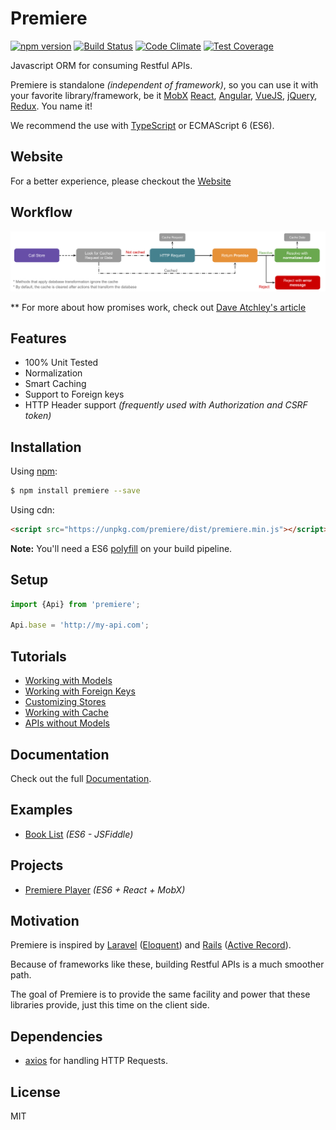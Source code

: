 # Premiere

[![npm version](https://img.shields.io/npm/v/premiere.svg)](https://www.npmjs.org/package/premiere)
[![Build Status](https://travis-ci.org/pedsmoreira/premiere.svg?branch=master)](https://travis-ci.org/pedsmoreira/premiere)
[![Code Climate](https://codeclimate.com/github/pedsmoreira/premiere/badges/gpa.svg)](https://codeclimate.com/github/pedsmoreira/premiere)
[![Test Coverage](https://codeclimate.com/github/pedsmoreira/premiere/badges/coverage.svg)](https://codeclimate.com/github/pedsmoreira/premiere/coverage)

Javascript ORM for consuming Restful APIs.

Premiere is standalone _(independent of framework)_, so you can use it with your favorite library/framework, be it
[MobX](https://mobxjs.github.io/mobx/)
[React](https://facebook.github.io/react/),
[Angular](https://angularjs.org/),
[VueJS](https://vuejs.org/),
[jQuery](https://jquery.com/),
[Redux](http://redux.js.org/). You name it!

We recommend the use with [TypeScript](http://typescriptlang.org/) or ECMAScript 6 (ES6).

## Website
For a better experience, please checkout the [Website](http://pedsmoreira.github.io/premiere)

## Workflow
![Workflow](assets/workflow.png)

** For more about how promises work, check out [Dave Atchley's article](http://www.datchley.name/es6-promises/)

## Features
- 100% Unit Tested
- Normalization
- Smart Caching
- Support to Foreign keys
- HTTP Header support _(frequently used with Authorization and CSRF token)_

## Installation

Using [npm](http://npmjs.com/):

```bash
$ npm install premiere --save
```

Using cdn:

```html
<script src="https://unpkg.com/premiere/dist/premiere.min.js"></script>
```

**Note:** You'll need a ES6 [polyfill](https://babeljs.io/docs/usage/polyfill/) on your build pipeline.

## Setup

```typescript
import {Api} from 'premiere';

Api.base = 'http://my-api.com';
``` 

## Tutorials
- [Working with Models](/tutorials/model.md)
- [Working with Foreign Keys](./tutorials/model-fk.md)
- [Customizing Stores](./tutorials/store.md)
- [Working with Cache](./tutorials/cache.md)
- [APIs without Models](./tutorials/api.md)

## Documentation
Check out the full [Documentation](http://pedsmoreira.github.io/premiere/documentation).

## Examples
- [Book List](http://jsfiddle.net/pedsmoreira/fqLuvjr1/) _(ES6 - JSFiddle)_

## Projects
- [Premiere Player](https://github.com/pedsmoreira/premiere-player) _(ES6 + React + MobX)_

## Motivation
Premiere is inspired by
[Laravel](https://laravel.com/)
([Eloquent](https://laravel.com/docs/master/eloquent)) and
[Rails](http://rubyonrails.org/)
([Active Record](http://guides.rubyonrails.org/active_record_basics.html)).

Because of frameworks like these, building Restful APIs is a much smoother path.

The goal of Premiere is to provide the same facility and power that these libraries provide, just this time on the client side.  

## Dependencies
- [axios](https://github.com/mzabriskie/axios) for handling HTTP Requests.

## License
MIT
